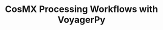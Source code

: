 ---
title: CosMX Processing Workflows with VoyagerPy
layout: technology
name: CosMX
published: false
order: 3
---